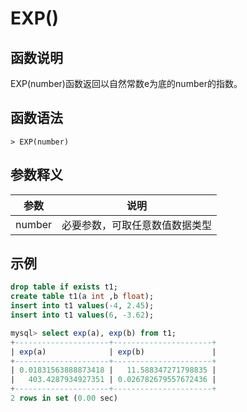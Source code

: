 # **EXP()**

## **函数说明**

EXP(number)函数返回以自然常数e为底的number的指数。

## **函数语法**

```
> EXP(number)
```

## **参数释义**

|  参数   | 说明  |
|  ----  | ----  |
| number | 必要参数，可取任意数值数据类型 |

## **示例**

```sql
drop table if exists t1;
create table t1(a int ,b float);
insert into t1 values(-4, 2.45);
insert into t1 values(6, -3.62);

mysql> select exp(a), exp(b) from t1;
+---------------------+----------------------+
| exp(a)              | exp(b)               |
+---------------------+----------------------+
| 0.01831563888873418 |   11.588347271798835 |
|   403.4287934927351 | 0.026782679557672436 |
+---------------------+----------------------+
2 rows in set (0.00 sec)
```
